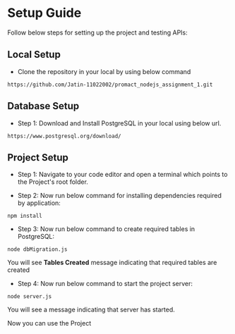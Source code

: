 # Setup Guide

Follow below steps for setting up the project and testing APIs:

## Local Setup ##

* Clone the repository in your local by using below command

```
https://github.com/Jatin-11022002/promact_nodejs_assignment_1.git
```

## Database Setup ##

* Step 1: Download and Install PostgreSQL in your local using below url.

```
https://www.postgresql.org/download/
```

## Project Setup ##

* Step 1: Navigate to your code editor and open a terminal which points to the Project's root folder.

* Step 2: Now run below command for installing dependencies required by application:

```
npm install
```

* Step 3: Now run below command to create required tables in PostgreSQL:

```
node dbMigration.js
```

You will see **Tables Created** message indicating that required tables are created
  
* Step 4: Now run below command to start the project server:

```
node server.js
```
You will see a message indicating that server has started.

Now you can use the Project
